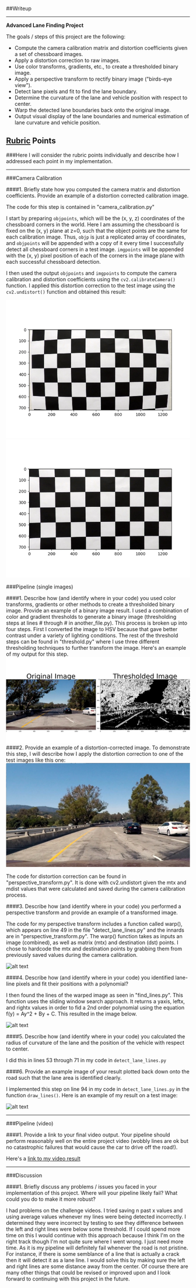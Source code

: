 ##Writeup

---

**Advanced Lane Finding Project**

The goals / steps of this project are the following:

* Compute the camera calibration matrix and distortion coefficients given a set of chessboard images.
* Apply a distortion correction to raw images.
* Use color transforms, gradients, etc., to create a thresholded binary image.
* Apply a perspective transform to rectify binary image ("birds-eye view").
* Detect lane pixels and fit to find the lane boundary.
* Determine the curvature of the lane and vehicle position with respect to center.
* Warp the detected lane boundaries back onto the original image.
* Output visual display of the lane boundaries and numerical estimation of lane curvature and vehicle position.

[//]: # (Image References)

[image1]: ./examples/undistort_output.png "Undistorted"
[image2]: ./test_images/test1.jpg "Road Transformed"
[image3]: ./examples/binary_combo_example.jpg "Binary Example"
[image4]: ./examples/warped_straight_lines.jpg "Warp Example"
[image5]: ./examples/color_fit_lines.jpg "Fit Visual"
[image6]: ./examples/example_output.jpg "Output"
[video1]: ./project_video.mp4 "Video"

## [Rubric](https://review.udacity.com/#!/rubrics/571/view) Points
###Here I will consider the rubric points individually and describe how I addressed each point in my implementation.  

---
###Camera Calibration

####1. Briefly state how you computed the camera matrix and distortion coefficients. Provide an example of a distortion corrected calibration image.

The code for this step is contained in "camera_calibration.py"

I start by preparing `objpoints`, which will be the (x, y, z) coordinates of the chessboard corners in the world. Here I am assuming the chessboard is fixed on the (x, y) plane at z=0, such that the object points are the same for each calibration image.  Thus, `objp` is just a replicated array of coordinates, and `objpoints` will be appended with a copy of it every time I successfully detect all chessboard corners in a test image.  `imgpoints` will be appended with the (x, y) pixel position of each of the corners in the image plane with each successful chessboard detection.  

I then used the output `objpoints` and `imgpoints` to compute the camera calibration and distortion coefficients using the `cv2.calibrateCamera()` function.  I applied this distortion correction to the test image using the `cv2.undistort()` function and obtained this result: 

![chessboard_original](output_images/camera_cal_org.png)![chessboard_undistorted](output_images/camera_cal_undist.png)

###Pipeline (single images)

####1. Describe how (and identify where in your code) you used color transforms, gradients or other methods to create a thresholded binary image.  Provide an example of a binary image result.
I used a combination of color and gradient thresholds to generate a binary image (thresholding steps at lines # through # in another_file.py). This process is broken up into four steps. First I converted the image to HSV because that gave better contrast under a variety of lighting conditions. The rest of the threshold steps can be found in "threshold.py" where I use three different thresholding techniques to further transform the image. Here's an example of my output for this step.
![threshold](output_images/thresholded_image.png)
####2. Provide an example of a distortion-corrected image.
To demonstrate this step, I will describe how I apply the distortion correction to one of the test images like this one: 
![alt text][image2]

The code for distortion correction can be found in "perspective_transform.py". It is done with cv2.undistort given the mtx and mdist values that were calculated and saved during the camera calibration process.

####3. Describe how (and identify where in your code) you performed a perspective transform and provide an example of a transformed image.

The code for my perspective transform includes a function called warp(), which appears on line 49 in the file "detect_lane_lines.py" and the innards are in "perspective_transform.py". The warp() function takes as inputs an image (combined), as well as matrix (mtx) and destination (dst) points. I chose to hardcode the mtx and destination points by grabbing them from previously saved values during the camera calibration.

![alt text][image4]

####4. Describe how (and identify where in your code) you identified lane-line pixels and fit their positions with a polynomial?

I then found the lines of the warped image as seen in "find_lines.py". This function uses the sliding window search approach. It returns a yaxis, leftx, and rightx values in order to fid a 2nd order polynomial using the equation f(y) = Ay^2 + By + C. This resulted in the image below.

![alt text][image5]

####5. Describe how (and identify where in your code) you calculated the radius of curvature of the lane and the position of the vehicle with respect to center.

I did this in lines 53 through 71 in my code in `detect_lane_lines.py`

####6. Provide an example image of your result plotted back down onto the road such that the lane area is identified clearly.

I implemented this step on line 94 in my code in `detect_lane_lines.py` in the function `draw_lines()`.  Here is an example of my result on a test image:

![alt text][image6]

---

###Pipeline (video)

####1. Provide a link to your final video output.  Your pipeline should perform reasonably well on the entire project video (wobbly lines are ok but no catastrophic failures that would cause the car to drive off the road!).

Here's a [link to my video result](./output.mp4)

---

###Discussion

####1. Briefly discuss any problems / issues you faced in your implementation of this project.  Where will your pipeline likely fail?  What could you do to make it more robust?

I had problems on the challenge videos. I tried saving n past x values and using average values whenever my lines were being detected incorrectly. I determined they were incorrect by testing to see they difference between the left and right lines were below some threshold. If I could spend more time on this I would continue with this approach because I think I'm on the right track though I'm not quite sure where I went wrong. I just need more time. As it is my pipeline will definitely fail whenever the road is not pristine. For instance, if there is some semblance of a line that is actually a crack then it will detect it as a lane line. I would solve this by making sure the left and right lines are some distance away from the center. Of course there are many other things that could be revised or improved upon and I look forward to continuing with this project in the future. 
